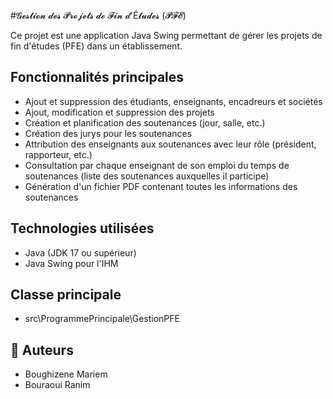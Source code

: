 #𝓖𝓮𝓼𝓽𝓲𝓸𝓷 𝓭𝓮𝓼 𝓟𝓻𝓸𝓳𝓮𝓽𝓼 𝓭𝓮 𝓕𝓲𝓷 𝓭'É𝓽𝓾𝓭𝓮𝓼 (𝓟𝓕𝓔)

Ce projet est une application Java Swing permettant de gérer les projets de fin d'études (PFE) dans un établissement.

## Fonctionnalités principales

- Ajout et suppression des étudiants, enseignants, encadreurs et sociétés
- Ajout, modification et suppression des projets
- Création et planification des soutenances (jour, salle, etc.)
- Création des jurys pour les soutenances
- Attribution des enseignants aux soutenances avec leur rôle (président, rapporteur, etc.)
- Consultation par chaque enseignant de son emploi du temps de soutenances (liste des soutenances auxquelles il participe)
- Génération d'un fichier PDF contenant toutes les informations des soutenances

## Technologies utilisées

- Java (JDK 17 ou supérieur)
- Java Swing pour l'IHM

## Classe principale

- src\ProgrammePrincipale\GestionPFE

## 👥 Auteurs

- Boughizene Mariem
- Bouraoui Ranim
